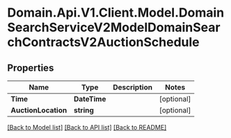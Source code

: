 # Domain.Api.V1.Client.Model.DomainSearchServiceV2ModelDomainSearchContractsV2AuctionSchedule
## Properties

Name | Type | Description | Notes
------------ | ------------- | ------------- | -------------
**Time** | **DateTime** |  | [optional] 
**AuctionLocation** | **string** |  | [optional] 

[[Back to Model list]](../README.md#documentation-for-models) [[Back to API list]](../README.md#documentation-for-api-endpoints) [[Back to README]](../README.md)

